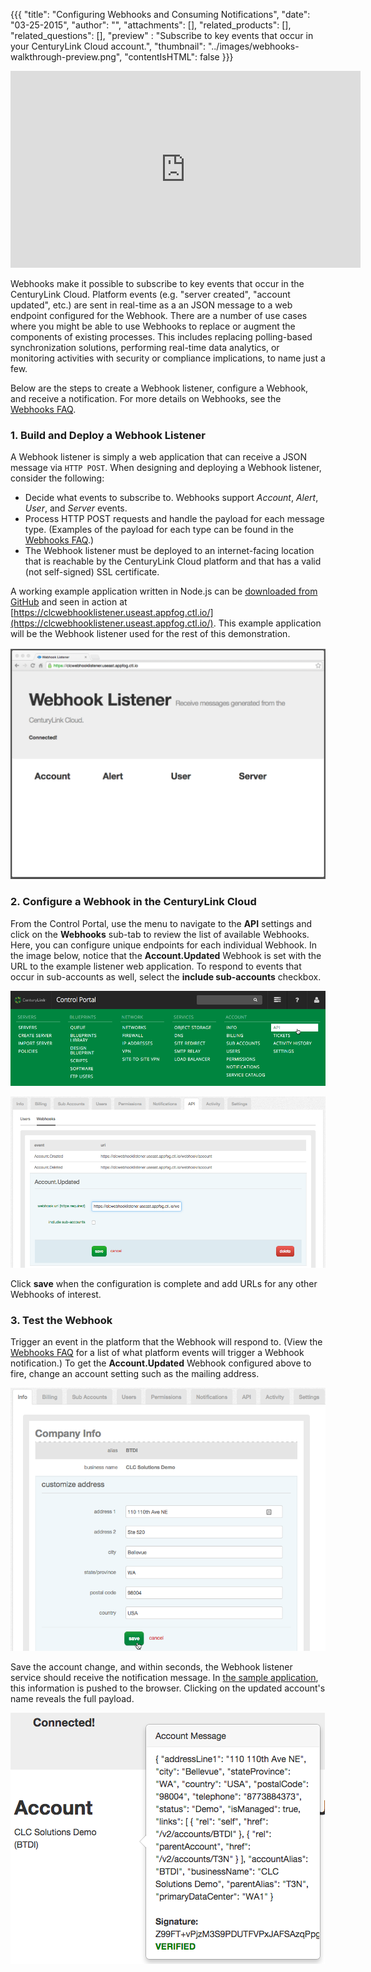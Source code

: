 {{{
  "title": "Configuring Webhooks and Consuming Notifications",
  "date": "03-25-2015",
  "author": "",
  "attachments": [],
  "related_products": [],
  "related_questions": [],
  "preview" : "Subscribe to key events that occur in your CenturyLink Cloud account.",
  "thumbnail": "../images/webhooks-walkthrough-preview.png",
  "contentIsHTML": false
}}}

<iframe width="560" height="315" src="https://www.youtube.com/embed/bJdAnDo4XBg" frameborder="0" allowfullscreen></iframe>

Webhooks make it possible to subscribe to key events that occur in the CenturyLink Cloud. Platform events (e.g. "server created", "account updated", etc.) are sent in real-time as a an JSON message to a web endpoint configured for the Webhook. There are a number of use cases where you might be able to use Webhooks to replace or augment the components of existing processes. This includes replacing polling-based synchronization solutions, performing real-time data analytics, or monitoring activities with security or compliance implications, to name just a few.

Below are the steps to create a Webhook listener, configure a Webhook, and receive a notification. For more details on Webhooks, see the [Webhooks FAQ](//www.centurylinkcloud.com/api-docs/v2/#webhooks-webhooks-faq).

### 1. Build and Deploy a Webhook Listener

A Webhook listener is simply a web application that can receive a JSON message via `HTTP POST`. When designing and deploying a Webhook listener, consider the following:

 - Decide what events to subscribe to. Webhooks support _Account_, _Alert_, _User_, and _Server_ events.
 - Process HTTP POST requests and handle the payload for each message type. (Examples of the payload for each type can be found in the [Webhooks FAQ](//www.centurylinkcloud.com/api-docs/v2/#webhooks-webhooks-faq).)
 - The Webhook listener must be deployed to an internet-facing location that is reachable by the CenturyLink Cloud platform and that has a valid (not self-signed) SSL certificate.

A working example application written in Node.js can be [downloaded from GitHub](https://github.com/Tier3/Examples/tree/master/CLC.WebHookListener) and seen in action at [https://clcwebhooklistener.useast.appfog.ctl.io/](https://clcwebhooklistener.useast.appfog.ctl.io/). This example application will be the Webhook listener used for the rest of this demonstration.

![Webhooks Example Application](../images/webhooks-walkthrough-01.png)

### 2. Configure a Webhook in the CenturyLink Cloud

From the Control Portal, use the menu to navigate to the **API** settings and click on the **Webhooks** sub-tab to review the list of available Webhooks. Here, you can configure unique endpoints for each individual Webhook. In the image below, notice that the **Account.Updated** Webhook is set with the URL to the example listener web application. To respond to events that occur in sub-accounts as well, select the **include sub-accounts** checkbox.

![Webhooks Configuration](../images/webhooks-walkthrough-02.png)

![Webhooks Configuration](../images/webhooks-walkthrough-03.png)

Click **save** when the configuration is complete and add URLs for any other Webhooks of interest.

### 3. Test the Webhook

Trigger an event in the platform that the Webhook will respond to. (View the [Webhooks FAQ](webhooks-faq.md) for a list of what platform events will trigger a Webhook notification.) To get the **Account.Updated** Webhook configured above to fire, change an account setting such as the mailing address.

![Update Account Info](../images/webhooks-walkthrough-04.png)

Save the account change, and within seconds, the Webhook listener service should receive the notification message. In [the sample application](https://github.com/Tier3/Examples/tree/master/CLC.WebHookListener), this information is pushed to the browser. Clicking on the updated account's name reveals the full payload.

![Update Account Info](../images/webhooks-walkthrough-05.png)
